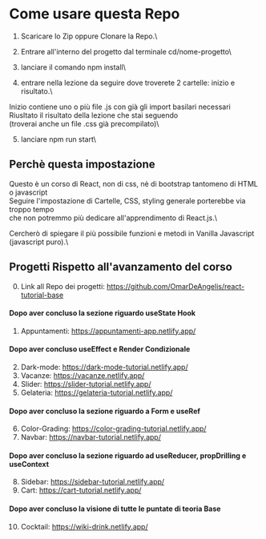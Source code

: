 # Come usare questa Repo

1. Scaricare lo Zip oppure Clonare la Repo.\

2. Entrare all'interno del progetto dal terminale cd/nome-progetto\

3. lanciare il comando npm install\

4. entrare nella lezione da seguire dove troverete 2 cartelle: inizio e risultato.\

Inizio contiene uno o più file .js con già gli import basilari necessari\
Riusltato il risultato della lezione che stai seguendo\
(troverai anche un file .css già precompilato)\

5. lanciare npm run start\

## Perchè questa impostazione

Questo è un corso di React, non di css, nè di bootstrap tantomeno di HTML o javascript\
Seguire l'impostazione di Cartelle, CSS, styling generale porterebbe via troppo tempo\
che non potremmo più dedicare all'apprendimento di React.js.\

Cercherò di spiegare il più possibile funzioni e metodi in Vanilla Javascript (javascript puro).\

## Progetti Rispetto all'avanzamento del corso

0. Link all Repo dei progetti: https://github.com/OmarDeAngelis/react-tutorial-base

#### Dopo aver concluso la sezione riguardo useState Hook

1. Appuntamenti: https://appuntamenti-app.netlify.app/

#### Dopo aver concluso useEffect e Render Condizionale

2. Dark-mode: https://dark-mode-tutorial.netlify.app/
3. Vacanze: https://vacanze.netlify.app/
4. Slider: https://slider-tutorial.netlify.app/
5. Gelateria: https://gelateria-tutorial.netlify.app/

#### Dopo aver concluso la sezione riguardo a Form e useRef

6. Color-Grading: https://color-grading-tutorial.netlify.app/
7. Navbar: https://navbar-tutorial.netlify.app/

#### Dopo aver concluso la sezione riguardo ad useReducer, propDrilling e useContext

8. Sidebar: https://sidebar-tutorial.netlify.app/
9. Cart: https://cart-tutorial.netlify.app/

#### Dopo aver concluso la visione di tutte le puntate di teoria Base

10. Cocktail: https://wiki-drink.netlify.app/

